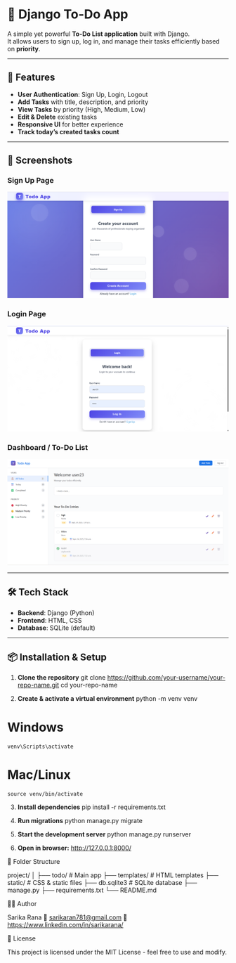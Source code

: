 # 📝 Django To-Do App

A simple yet powerful **To-Do List application** built with Django.  
It allows users to sign up, log in, and manage their tasks efficiently based on **priority**.

---

## 🚀 Features
- **User Authentication**: Sign Up, Login, Logout
- **Add Tasks** with title, description, and priority
- **View Tasks** by priority (High, Medium, Low)
- **Edit & Delete** existing tasks
- **Responsive UI** for better experience
- **Track today’s created tasks count**

---

## 📸 Screenshots

### Sign Up Page
![Signup Screenshot](screenshots/signup.png)

### Login Page
![Login Screenshot](screenshots/login.png)

### Dashboard / To-Do List
![Dashboard Screenshot](screenshots/home.png)

---

## 🛠 Tech Stack
- **Backend**: Django (Python)
- **Frontend**: HTML, CSS
- **Database**: SQLite (default)

---

## 📦 Installation & Setup 

1. **Clone the repository**
   git clone https://github.com/your-username/your-repo-name.git
   cd your-repo-name

2. **Create & activate a virtual environment**
    python -m venv venv
# Windows
    venv\Scripts\activate
# Mac/Linux
    source venv/bin/activate

3. **Install dependencies**
    pip install -r requirements.txt

4. **Run migrations**
    python manage.py migrate


5. **Start the development server**
    python manage.py runserver


6. **Open in browser:**
    http://127.0.0.1:8000/


📂 Folder Structure

project/
│
├── todo/                 # Main app
├── templates/            # HTML templates
├── static/               # CSS & static files
├── db.sqlite3             # SQLite database
├── manage.py
├── requirements.txt
└── README.md


🧑‍💻 Author

Sarika Rana
📧 sarikaran781@gmail.com
💼 https://www.linkedin.com/in/sarikarana/


📜 License

This project is licensed under the MIT License - feel free to use and modify.